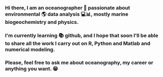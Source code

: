 ### Hi there, I am an oceanographer 🌊 passionate about environmental 🌎 data analysis 💻📊, mostly marine biogeochemistry and physics.
### I'm currently learning 📚 github, and I hope that soon I'll be able to share all the work I carry out on R, Python and Matlab and numerical modeling.
### Please, feel free to ask me about oceanography, my career or anything you want. 😁

<!--
**graoceano/graoceano** is a ✨ _special_ ✨ repository because its `README.md` (this file) appears on your GitHub profile.

Here are some ideas to get you started:

- 🔭 I’m currently working on ...
- 🌱 I’m currently learning ...
- 👯 I’m looking to collaborate on ...
- 🤔 I’m looking for help with ...
- 💬 Ask me about ...
- 📫 How to reach me: ...
- 😄 Pronouns: ...
- ⚡ Fun fact: ...
-->
